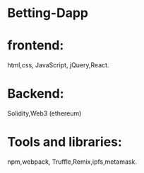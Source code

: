 # Betting-Dapp
# frontend: 
html,css, JavaScript, jQuery,React.
# Backend: 
Solidity,Web3 (ethereum)
# Tools and libraries: 
npm,webpack, Truffle,Remix,ipfs,metamask.
